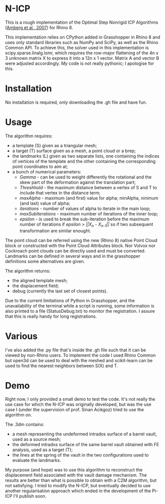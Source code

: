 # N-ICP

This is a rough implementation of the Optimal Step Nonrigid ICP Algorithms  ([Amberg et al., 2007](https://doi.org/10.1109/CVPR.2007.383165)) for Rhino 8.

This implementation relies on CPython added in Grasshopper in Rhino 8 and uses only standard libraries such as NumPy and SciPy, as well as the Rhino Common API. To achieve this, the solver used in this implementation is scipy.sparse.linalg.lsmr, which requires the row-major flattening of the 4n x 3 unknown matrix X to express it into a 12n x 1 vector. Matrix A and vector B were adjusted accordingly. 
My code is not really pythonic; I apologise for this.

# Installation
No installation is required, only downloading the .gh file and have fun.

# Usage
The algorithm requires:
- a template (S) given as a triangular mesh;
- a target (T) surface given as a mesh, a point cloud or a brep;
- the landmarks (L) given as two separate lists, one containing the indices of vertices of the template and the other containing the corresponding point coordinates to aim at;
- a bunch of numerical parameters:
  - *Gamma* - can be used to weight differently the rotational and the skew part of the deformation against the translation part;
  - *Threshhold* - the maximum distance between a vertex of S and T to include that vertex in the distance term;
  - *maxAlpha* - maximum (and first) value for alpha; minAlpha, ninimum (and last) value of alpha;
  - *iterations* - number of values of alpha to iterate in the main loop;
  - *maxSubIterations* - maximum number of iterations of the inner loop;
  - *epsilon* - is used to break the sub-iteration before the maximum number of iterations if *epsilon > ||X<sub>n</sub> - X<sub>n-1</sub>||* so if two subsequent transformation are similar enought.

The point cloud can be referred using the new (Rhino 8) native Point Cloud block or constructed with the Point Cloud Attributes block. Nor Volvox nor Cockroach point clouds can be directly used and must be converted. 
Landmarks can be defined in several ways and in the grasshopper definitions some alternatives are given.

The algorithm returns:
- the aligned template mesh;
- the displacement field;
- debug (currently the last set of closest points).

Due to the current limitations of Python in Grasshopper, and the unavailability of the terminal while a script is running, some information is also printed to a file (StatusDebug.txt) to monitor the registration. I assure that this is really handy for long registrations.

# Various
I've also added the .py file that's inside the .gh file such that it can be viewed by non-Rhino users. To implement the code I used Rhino Common but open3d can be used to deal with the meshed and scikit-learn can be used to find the nearest neighbors
between S(X) and T.

# Demo
Right now, I only provided a small demo to test the code. It's not really the use case for which the N-ICP was originally developed, but was the use case I (under the supervision of prof. Sinan Acikgoz) tried to use the algorithm on. 

The .3dm contains:
- a mesh representing the undeformed intrados surface of a barrel vault, used as a source mesh;
- the deformed intrados surface of the same barrel vault obtained with FE analysis, used as a target (T);
- the lines at the spring of the vault in the two configurations used to evaluate the landmarks.

My purpose (and hope) was to use this algorithm to reconstruct the displacement field associated with the vault damage mechanism. The results are better than what is possible to obtain with a C2M algorithm, but not satisfying. I tried to modify the N-ICP, but eventually decided to use another regularisation approach which ended in the development of the Pi-ICP I'll publish soon.
